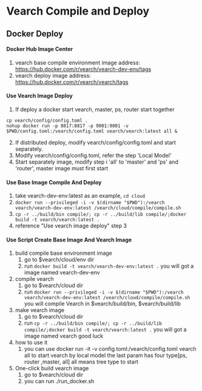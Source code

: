 # Vearch Compile and Deploy

## Docker Deploy

#### Docker Hub Image Center 
 1. vearch base compile environment image address: https://hub.docker.com/r/vearch/vearch-dev-env/tags
 2. vearch deploy image address: https://hub.docker.com/r/vearch/vearch/tags

#### Use Vearch Image Deploy
 1. If deploy a docker start vearch, master, ps, router start together
   ```
   cp vearch/config/config.toml .
   nohup docker run -p 8817:8817 -p 9001:9001 -v $PWD/config.toml:/vearch/config.toml vearch/vearch:latest all &
   ```
 
 2. If distributed deploy, modify vearch/config/config.toml and start separately.
 3. Modify vearch/config/config.toml, refer the step 'Local Model'
 4. Start separately image, modify step i 'all' to 'master' and 'ps' and 'router', master image must first start
#### Use Base Image Compile And Deploy
 1. take vearch-dev-env:latest as an example, `cd cloud`
 2. `docker run --privileged -i -v $(dirname "$PWD"):/vearch vearch/vearch-dev-env:latest /vearch/cloud/compile/compile.sh`
 3. `cp -r ../build/bin compile/; cp -r ../build/lib compile/;docker build -t vearch/vearch:latest .`
 4. reference "Use vearch image deploy" step 3

#### Use Script Create Base Image And Vearch Image
 1. build compile base environment image 
    1. go to $vearch/cloud/env dir
    2. run `docker build -t vearch/vearch-dev-env:latest .` you will got a image named vearch-dev-env
 2. compile vearch
    1. go to $vearch/cloud dir
    2. run `docker run --privileged -i -v $(dirname "$PWD"):/vearch vearch/vearch-dev-env:latest /vearch/cloud/compile/compile.sh` you will compile Vearch in $vearch/build/bin, $vearch/build/lib
 3. make vearch image
    1. go to $vearch/cloud dir
    2. run `cp -r ../build/bin compile/; cp -r ../build/lib compile/;docker build -t vearch/vearch:latest .` you will got a image named vearch good luck
 4. how to use it 
    1. you can use docker run -it -v config.toml:/vearch/config.toml vearch all to start vearch by local model the last param has four type[ps, router ,master, all] all means tree type to start
 5. One-click build vearch image
    1. go to $vearch/cloud dir
    2. you can run ./run_docker.sh
